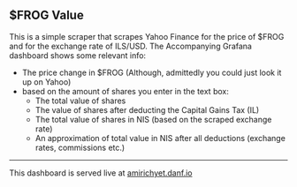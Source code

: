 $FROG Value
-----------------------


This is a simple scraper that scrapes Yahoo Finance for the price of $FROG and for the exchange rate of ILS/USD.
The Accompanying Grafana dashboard shows some relevant info:
 - The price change in $FROG (Although, admittedly you could just look it up on Yahoo)
 - based on the amount of shares you enter in the text box:
    - The total value of shares 
    - The value of shares after deducting the Capital Gains Tax (IL)
    - The total value of shares in NIS (based on the scraped exchange rate)
    - An approximation of total value in NIS after all deductions (exchange rates, commissions etc.)
    
    
---


This dashboard is served live at [amirichyet.danf.io](https://amirichyet.danf.io/d/xvXThaOMz/frog?orgId=1)
